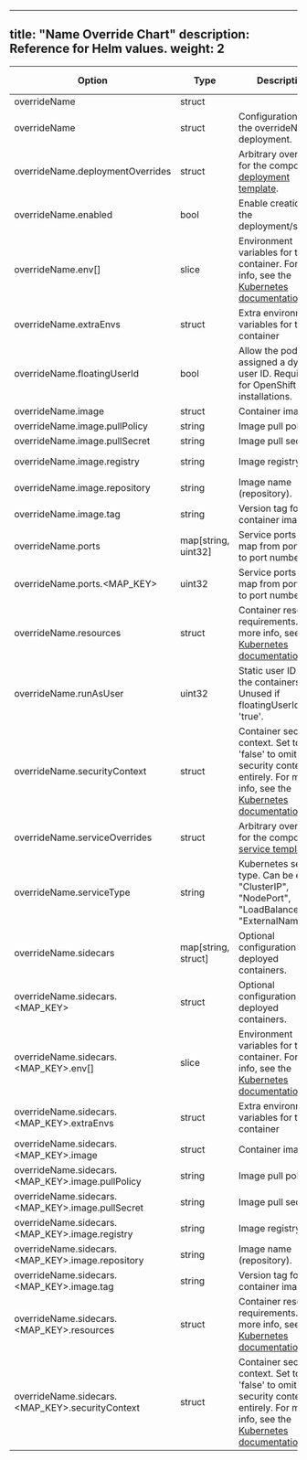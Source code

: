
---
title: "Name Override Chart"
description: Reference for Helm values.
weight: 2
---

|Option|Type|Description|Default Value|
|------|----|-----------|-------------|
|overrideName|struct|| |
|overrideName|struct|Configuration for the overrideName deployment.| |
|overrideName.deploymentOverrides|struct|Arbitrary overrides for the component's [deployment template](https://kubernetes.io/docs/reference/kubernetes-api/workload-resources/deployment-v1/).| |
|overrideName.enabled|bool|Enable creation of the deployment/service.|true|
|overrideName.env[]|slice|Environment variables for the container. For more info, see the [Kubernetes documentation](https://kubernetes.io/docs/reference/generated/kubernetes-api/v1.26/#envvarsource-v1-core).|null|
|overrideName.extraEnvs|struct|Extra environment variables for the container| |
|overrideName.floatingUserId|bool|Allow the pod to be assigned a dynamic user ID. Required for OpenShift installations.|false|
|overrideName.image|struct|Container image.| |
|overrideName.image.pullPolicy|string|Image pull policy.|IfNotPresent|
|overrideName.image.pullSecret|string|Image pull secret.| |
|overrideName.image.registry|string|Image registry.|quay.io/solo-io|
|overrideName.image.repository|string|Image name (repository).|painter|
|overrideName.image.tag|string|Version tag for the container image.| |
|overrideName.ports|map[string, uint32]|Service ports as a map from port name to port number.|{}|
|overrideName.ports.<MAP_KEY>|uint32|Service ports as a map from port name to port number.| |
|overrideName.resources|struct|Container resource requirements. For more info, see the [Kubernetes documentation](https://kubernetes.io/docs/reference/generated/kubernetes-api/v1.26/#resourcerequirements-v1-core).| |
|overrideName.runAsUser|uint32|Static user ID to run the containers as. Unused if floatingUserId is 'true'.|10101|
|overrideName.securityContext|struct|Container security context. Set to 'false' to omit the security context entirely. For more info, see the [Kubernetes documentation](https://kubernetes.io/docs/reference/generated/kubernetes-api/v1.26/#securitycontext-v1-core).| |
|overrideName.serviceOverrides|struct|Arbitrary overrides for the component's [service template](https://kubernetes.io/docs/reference/kubernetes-api/service-resources/service-v1/).| |
|overrideName.serviceType|string|Kubernetes service type. Can be either "ClusterIP", "NodePort", "LoadBalancer", or "ExternalName".| |
|overrideName.sidecars|map[string, struct]|Optional configuration for the deployed containers.|{}|
|overrideName.sidecars.<MAP_KEY>|struct|Optional configuration for the deployed containers.| |
|overrideName.sidecars.<MAP_KEY>.env[]|slice|Environment variables for the container. For more info, see the [Kubernetes documentation](https://kubernetes.io/docs/reference/generated/kubernetes-api/v1.26/#envvarsource-v1-core).| |
|overrideName.sidecars.<MAP_KEY>.extraEnvs|struct|Extra environment variables for the container| |
|overrideName.sidecars.<MAP_KEY>.image|struct|Container image.| |
|overrideName.sidecars.<MAP_KEY>.image.pullPolicy|string|Image pull policy.| |
|overrideName.sidecars.<MAP_KEY>.image.pullSecret|string|Image pull secret.| |
|overrideName.sidecars.<MAP_KEY>.image.registry|string|Image registry.| |
|overrideName.sidecars.<MAP_KEY>.image.repository|string|Image name (repository).| |
|overrideName.sidecars.<MAP_KEY>.image.tag|string|Version tag for the container image.| |
|overrideName.sidecars.<MAP_KEY>.resources|struct|Container resource requirements. For more info, see the [Kubernetes documentation](https://kubernetes.io/docs/reference/generated/kubernetes-api/v1.26/#resourcerequirements-v1-core).| |
|overrideName.sidecars.<MAP_KEY>.securityContext|struct|Container security context. Set to 'false' to omit the security context entirely. For more info, see the [Kubernetes documentation](https://kubernetes.io/docs/reference/generated/kubernetes-api/v1.26/#securitycontext-v1-core).| |

